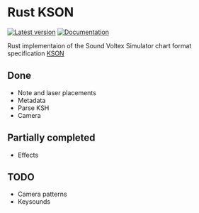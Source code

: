 # Rust KSON
[![Latest version](https://img.shields.io/crates/v/kson.svg)](https://crates.io/crates/kson)
[![Documentation](https://docs.rs/kson/badge.svg)](https://docs.rs/kson)

Rust implementaion of the Sound Voltex Simulator chart format specification [KSON](https://kson.dev/docs/format-spec/kson_format)

## Done
* Note and laser placements
* Metadata
* Parse KSH
* Camera

## Partially completed
* Effects

## TODO
* Camera patterns
* Keysounds